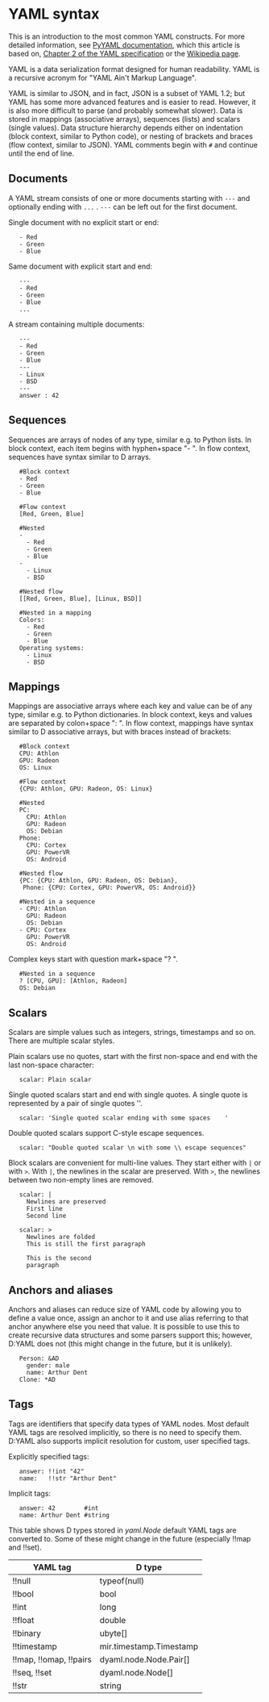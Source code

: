 # YAML syntax

This is an introduction to the most common YAML constructs. For more detailed
information, see [PyYAML documentation](http://pyyaml.org/wiki/PyYAMLDocumentation),
which this article is based on,
[Chapter 2 of the YAML specification](http://yaml.org/spec/1.1/#id857168)
or the [Wikipedia page](http://en.wikipedia.org/wiki/YAML).

YAML is a data serialization format designed for human readability. YAML is a
recursive acronym for "YAML Ain't Markup Language".

YAML is similar to JSON, and in fact, JSON is a subset of YAML 1.2; but YAML has
some more advanced features and is easier to read. However, it is also more
difficult to parse (and probably somewhat slower). Data is stored in mappings
(associative arrays), sequences (lists) and scalars (single values). Data
structure hierarchy depends either on indentation (block context, similar to
Python code), or nesting of brackets and braces (flow context, similar to JSON).
YAML comments begin with `#` and continue until the end of line.


## Documents

A YAML stream consists of one or more documents starting with `---` and
optionally ending with `...` . `---` can be left out for the first document.

Single document with no explicit start or end:

```
   - Red
   - Green
   - Blue
```
Same document with explicit start and end:
```
   ---
   - Red
   - Green
   - Blue
   ...
```
A stream containing multiple documents:
```
   ---
   - Red
   - Green
   - Blue
   ---
   - Linux
   - BSD
   ---
   answer : 42
```

## Sequences

Sequences are arrays of nodes of any type, similar e.g. to Python lists.
In block context, each item begins with hyphen+space "- ". In flow context,
sequences have syntax similar to D arrays.

```
   #Block context
   - Red
   - Green
   - Blue
```
```
   #Flow context
   [Red, Green, Blue]
```
```
   #Nested
   -
     - Red
     - Green
     - Blue
   -
     - Linux
     - BSD
```
```
   #Nested flow
   [[Red, Green, Blue], [Linux, BSD]]
```
```
   #Nested in a mapping
   Colors:
     - Red
     - Green
     - Blue
   Operating systems:
     - Linux
     - BSD
```

## Mappings

Mappings are associative arrays where each key and value can be of any type,
similar e.g. to Python dictionaries. In block context, keys and values are
separated by colon+space ": ". In flow context, mappings have syntax similar
to D associative arrays, but with braces instead of brackets:

```
   #Block context
   CPU: Athlon
   GPU: Radeon
   OS: Linux

```
```
   #Flow context
   {CPU: Athlon, GPU: Radeon, OS: Linux}

```
```
   #Nested
   PC:
     CPU: Athlon
     GPU: Radeon
     OS: Debian
   Phone:
     CPU: Cortex
     GPU: PowerVR
     OS: Android

```
```
   #Nested flow
   {PC: {CPU: Athlon, GPU: Radeon, OS: Debian},
    Phone: {CPU: Cortex, GPU: PowerVR, OS: Android}}
```
```
   #Nested in a sequence
   - CPU: Athlon
     GPU: Radeon
     OS: Debian
   - CPU: Cortex
     GPU: PowerVR
     OS: Android
```

Complex keys start with question mark+space "? ".

```
   #Nested in a sequence
   ? [CPU, GPU]: [Athlon, Radeon]
   OS: Debian
```

## Scalars

Scalars are simple values such as integers, strings, timestamps and so on.
There are multiple scalar styles.

Plain scalars use no quotes, start with the first non-space and end with the
last non-space character:

```
   scalar: Plain scalar
```

Single quoted scalars start and end with single quotes. A single quote is
represented by a pair of single quotes ''.

```
   scalar: 'Single quoted scalar ending with some spaces    '
```

Double quoted scalars support C-style escape sequences.

```
   scalar: "Double quoted scalar \n with some \\ escape sequences"
```

Block scalars are convenient for multi-line values. They start either with
`|` or with `>`. With `|`, the newlines in the scalar are preserved.
With `>`, the newlines between two non-empty lines are removed.

```
   scalar: |
     Newlines are preserved
     First line
     Second line
```
```
   scalar: >
     Newlines are folded
     This is still the first paragraph

     This is the second
     paragraph
```

## Anchors and aliases

Anchors and aliases can reduce size of YAML code by allowing you to define a
value once, assign an anchor to it and use alias referring to that anchor
anywhere else you need that value. It is possible to use this to create
recursive data structures and some parsers support this; however, D:YAML does
not (this might change in the future, but it is unlikely).

```
   Person: &AD
     gender: male
     name: Arthur Dent
   Clone: *AD
```

## Tags

Tags are identifiers that specify data types of YAML nodes. Most default YAML
tags are resolved implicitly, so there is no need to specify them. D:YAML also
supports implicit resolution for custom, user specified tags.

Explicitly specified tags:

```
   answer: !!int "42"
   name:   !!str "Arthur Dent"
```

Implicit tags:

```
   answer: 42        #int
   name: Arthur Dent #string
```

This table shows D types stored in *yaml.Node* default YAML tags are converted to.
Some of these might change in the future (especially !!map and !!set).

|YAML tag               |D type                 |
|-----------------------|-----------------------|
|!!null                 |typeof(null)           |
|!!bool                 |bool                   |
|!!int                  |long                   |
|!!float                |double                 |
|!!binary               |ubyte[]                |
|!!timestamp            |mir.timestamp.Timestamp|
|!!map, !!omap, !!pairs |dyaml.node.Node.Pair[] |
|!!seq, !!set           |dyaml.node.Node[]      |
|!!str                  |string                 |
